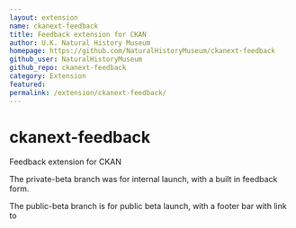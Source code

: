 ```yaml
---
layout: extension
name: ckanext-feedback
title: Feedback extension for CKAN
author: U.K. Natural History Museum
homepage: https://github.com/NaturalHistoryMuseum/ckanext-feedback
github_user: NaturalHistoryMuseum
github_repo: ckanext-feedback
category: Extension
featured: 
permalink: /extension/ckanext-feedback/
---
```



ckanext-feedback
================

Feedback extension for CKAN

The private-beta branch was for internal launch, with a built in feedback form.

The public-beta branch is for public beta launch, with a footer bar with link to 

